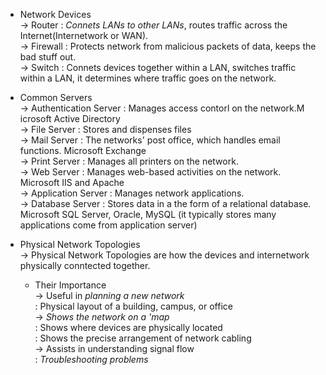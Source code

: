 * Network Devices </br>
-> Router : *Connets LANs to other LANs*, routes traffic across the Internet(Internetwork or WAN).</br>
-> Firewall : Protects network from malicious packets of data, keeps the bad stuff out.</br>
-> Switch : Connets devices together within a LAN, switches traffic  within a LAN, it determines where traffic goes on the                network.</br>

* Common Servers</br>
-> Authentication Server : Manages access contorl on the network.M icrosoft Active Directory</br>
-> File Server : Stores and dispenses files</br>
-> Mail Server : The networks' post office, which handles email functions. Microsoft Exchange</br>
-> Print Server : Manages all printers on the network.</br>
-> Web Server : Manages web-based activities on the network. Microsoft IIS and Apache</br>
-> Application Server : Manages network applications.</br>
-> Database Server : Stores data in a the form of a relational database. Microsoft SQL Server, Oracle, MySQL (it typically                         stores many applications come from application server)</br>

* Physical Network Topologies</br>
-> Physical Network Topologies are how the devices and internetwork physically conntected together.</br>
  
  * Their Importance</br>
  -> Useful in *planning a new network* </br>
      : Physical layout of a building, campus, or office </br>
  -> *Shows the network on a 'map* </br>
      : Shows where devices are physically located</br>
      : Shows the precise arrangement of network cabling</br>
  -> Assists in understanding signal flow</br>
      : *Troubleshooting problems*</br>